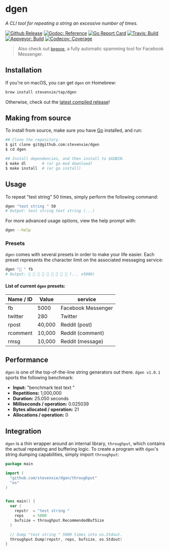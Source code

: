 # dgen

_A CLI tool for repeating a string an excessive number of times._

[![Github Release][release-img]][release]
[![Godoc: Reference][godoc-img]][godoc]
[![Go Report Card][grc-img]][grc]
[![Travis: Build][travis-img]][travis]
[![Appveyor: Build][appveyor-img]][appveyor]
[![Codecov: Coverage][codecov-img]][codecov]

> Also check out [`begone`](https://github.com/stevenxie/begone), a fully
> automatic spamming tool for Facebook Messenger.

## Installation

If you're on macOS, you can get `dgen` on Homebrew:
```bash
brew install stevenxie/tap/dgen
```

Otherwise, check out the
[latest compiled release](https://github.com/stevenxie/dgen/releases)!

## Making from source
To install from source, make sure you have [Go](https://golang.org) installed,
and run:

```bash
## Clone the repository.
$ git clone git@github.com:stevenxie/dgen
$ cd dgen

## Install dependencies, and then install to $GOBIN.
$ make dl       # (or go mod download)
$ make install  # (or go install)
```

## Usage

To repeat "test string" 50 times, simply perform the following command:

```bash
dgen "test string " 50
# Output: test string test string (...)
```

For more advanced usage options, view the help prompt with:

```bash
dgen --help
```

### Presets

`dgen` comes with several presets in order to make your life easier. Each preset
represents the character limit on the associated messaging service:

```bash
dgen "👀 " fb
# Output: 👀 👀 👀 👀 👀 👀 👀 👀 👀 (... x5000)
```

#### List of current `dgen` presets:

| Name / ID | Value  | service            |
| --------- | ------ | ------------------ |
| fb        | 5000   | Facebook Messenger |
| twitter   | 280    | Twitter            |
| rpost     | 40,000 | Reddit (post)      |
| rcomment  | 10,000 | Reddit (comment)   |
| rmsg      | 10,000 | Reddit (message)   |

## Performance

`dgen` is one of the top-of-the-line string generators out there. `dgen v1.0.1`
sports the following benchmark:

- **Input:** "benchmark test text "
- **Repetitions:** 1,000,000
- **Duration:** 25.050 seconds
- **Milliseconds / operation:** 0.025039
- **Bytes allocated / operation:** 21
- **Allocations / operation:** 0

## Integration

`dgen` is a thin wrapper around an internal library, `throughput`, which
contains the actual repeating and buffering logic. To create a program with
`dgen`'s string dumping capabilities, simply import `throughput`:

```go
package main

import (
  "github.com/stevenxie/dgen/throughput"
  "os"
)


func main() {
  var (
    repstr  = "test string "
    reps    = 5000
    bufsize = throughput.RecommendedBufSize
  )

  // Dump "test string " 5000 times into os.Stdout.
  throughput.Dump(repstr, reps, bufsize, os.Stdout)
}
```

[release]: https://github.com/stevenxie/dgen/releases
[release-img]: https://img.shields.io/github/release/stevenxie/dgen.svg
[godoc]: https://godoc.org/github.com/stevenxie/dgen
[godoc-img]: https://godoc.org/github.com/stevenxie/dgen?status.svg
[travis]: https://travis-ci.org/stevenxie/dgen
[travis-img]: https://travis-ci.org/stevenxie/dgen.svg?branch=master
[codecov]: https://codecov.io/gh/stevenxie/dgen
[codecov-img]: https://codecov.io/gh/stevenxie/dgen/branch/master/graph/badge.svg
[appveyor]: https://ci.appveyor.com/project/StevenXie/dgen-p2xgh
[appveyor-img]: https://ci.appveyor.com/api/projects/status/wrry9krp1kkx4hsi/branch/master?svg=true
[grc]: https://goreportcard.com/report/github.com/stevenxie/dgen
[grc-img]: https://goreportcard.com/badge/github.com/stevenxie/dgen
